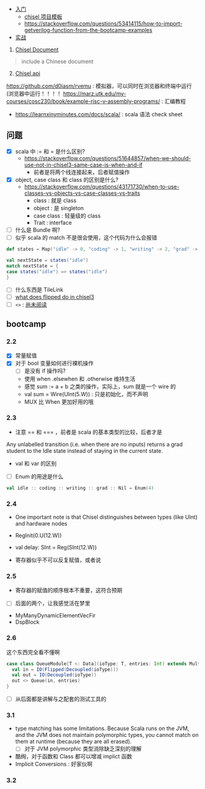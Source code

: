 - [入门](https://github.com/freechipsproject/chisel-bootcamp)
  - [chisel 项目模板](https://github.com/freechipsproject/chisel-template)
  - https://stackoverflow.com/questions/53414115/how-to-import-getverilog-function-from-the-bootcamp-examples
- [实战](https://github.com/ucb-bar/chisel-tutorial)
1. [Chisel Document](https://chisel.eecs.berkeley.edu/documentation.html)
> include a Chinese document
2. [Chisel api](https://chisel.eecs.berkeley.edu/api/latest/index.html)

https://github.com/d0iasm/rvemu : 模拟器，可以同时在浏览器和终端中运行(浏览器中运行！！！！
https://marz.utk.edu/my-courses/cosc230/book/example-risc-v-assembly-programs/ : 汇编教程

- https://learnxinyminutes.com/docs/scala/ : scala 语法 check sheet

## 问题
- [x] scala 中 := 和 = 是什么区别?
  - https://stackoverflow.com/questions/51644857/when-we-should-use-not-in-chisel3-same-case-is-when-and-if
    - 前者是将两个线连接起来，后者赋值操作
- [x] object, case class 和 class 的区别是什么?
  - https://stackoverflow.com/questions/43171730/when-to-use-classes-vs-objects-vs-case-classes-vs-traits
    - class : 就是 class
    - object : 是 singleton
    - case class : 轻量级的 class
    - Trait : interface
- [ ] 什么是 Bundle 啊?
- [ ] 似乎 scala 的 match 不是很会使用，这个代码为什么会报错

```scala
def states = Map("idle" -> 0, "coding" -> 1, "writing" -> 2, "grad" -> 3)

val nextState = states("idle")
match nextState = {
case states("idle") => states("idle")
}
```
- [ ] 什么东西是 TileLink
- [ ] [what does flipped do in chisel3](https://stackoverflow.com/questions/48343073/what-does-flipped-do-in-chisel3)
- [ ]  `<>` : [尚未阅读](https://github.com/freechipsproject/chisel3/wiki/Interfaces-Bulk-Connections)

## bootcamp
### 2.2
- [x] 常量赋值
- [x] 对于 bool 变量如何进行裸机操作
  - [ ] 是没有 if 操作吗?
  - 使用 when .elsewhen 和 .otherwise 维持生活
  - 感觉 sum := a + b 之类的操作，实际上，sum 就是一个 wire 的
  - val sum = Wire(UInt(5.W)) : 只是初始化，而不声明
  - MUX 比 When 更加好用的哦

### 2.3
- 注意 == 和 === ，前者是 scala 的基本类型的比较，后者才是

Any unlabelled transition (i.e. when there are no inputs) returns a grad student to the Idle state instead of staying in the current state.

- val 和 var 的区别
- [ ] Enum 的用途是什么
```scala
val idle :: coding :: writing :: grad :: Nil = Enum(4)
```

### 2.4
- One important note is that Chisel distinguishes between types (like UInt) and hardware nodes
- RegInit(0.U(12.W))
- val delay: SInt = Reg(SInt(12.W))

- 寄存器似乎不可以反复赋值，或者说

### 2.5
- 寄存器的赋值的顺序根本不重要，这符合预期

- [ ] 后面的两个，让我感觉活在梦里
- MyManyDynamicElementVecFir
- DspBlock

### 2.6

这个东西完全看不懂啊
```scala
case class QueueModule[T <: Data](ioType: T, entries: Int) extends MultiIOModule {
  val in = IO(Flipped(Decoupled(ioType)))
  val out = IO(Decoupled(ioType))
  out <> Queue(in, entries)
}
```
- [ ] 从后面都是讲解与之配套的测试工具的

### 3.1
- type matching has some limitations. Because Scala runs on the JVM, and the JVM does not maintain polymorphic types, you cannot match on them at runtime (because they are all erased).
  - [ ] 对于 JVM polymorphic 类型消除缺乏深刻的理解
- 酷绚，对于函数和 Class 都可以增减 implict 函数
- Implicit Conversions : 好家伙啊

### 3.2

